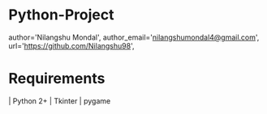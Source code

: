 # Python-Project
author='Nilangshu Mondal',
    author_email='nilangshumondal4@gmail.com',
    url='https://github.com/Nilangshu98',

Requirements
============

| Python 2+
| Tkinter
| pygame
